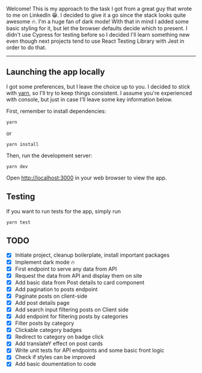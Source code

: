 Welcome! This is my approach to the task I got from a great guy that wrote to me on LinkedIn 😁. I decided to give it a go since the stack looks quite awesome 🔥. I'm a huge fan of dark mode! With that in mind I added some basic styling for it, but let the browser defaults decide which to present. I didn't use Cypress for testing before so I decided I'll learn something new even though next projects tend to use React Testing Library with Jest in order to do that.

---

## Launching the app locally

I got some preferences, but I leave the choice up to you. I decided to stick with [yarn](https://yarnpkg.com/), so I'll try to keep things consistent. I assume you're experienced with console, but just in case I'll leave some key information below.

First, remember to install dependencies:

```
yarn
```

or

```
yarn install
```

Then, run the development server:

```
yarn dev
```

Open [http://localhost:3000](http://localhost:3000) in your web browser to view the app.

## Testing

If you want to run tests for the app, simply run

```
yarn test
```

## TODO

- [x] Initiate project, cleanup boilerplate, install important packages
- [x] Implement dark mode 🔥
- [x] First endpoint to serve any data from API
- [x] Request the data from API and display them on site
- [x] Add basic data from Post details to card component
- [x] Add pagination to posts endpoint
- [x] Paginate posts on client-side
- [x] Add post details page
- [x] Add search input filtering posts on Client side
- [x] Add endpoint for filtering posts by categories
- [x] Filter posts by category
- [x] Clickable category badges
- [x] Redirect to category on badge click
- [x] Add translateY effect on post cards
- [x] Write unit tests for API endpoints and some basic front logic
- [x] Check if styles can be improved
- [x] Add basic doumentation to code
